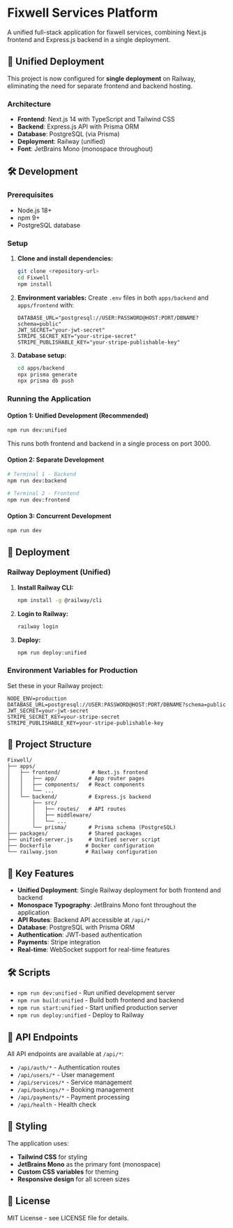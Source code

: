 # Fixwell Services Platform

A unified full-stack application for fixwell services, combining Next.js frontend and Express.js backend in a single deployment.

## 🚀 Unified Deployment

This project is now configured for **single deployment** on Railway, eliminating the need for separate frontend and backend hosting.

### Architecture

- **Frontend**: Next.js 14 with TypeScript and Tailwind CSS
- **Backend**: Express.js API with Prisma ORM
- **Database**: PostgreSQL (via Prisma)
- **Deployment**: Railway (unified)
- **Font**: JetBrains Mono (monospace throughout)

## 🛠️ Development

### Prerequisites

- Node.js 18+
- npm 9+
- PostgreSQL database

### Setup

1. **Clone and install dependencies:**
   ```bash
   git clone <repository-url>
   cd Fixwell
   npm install
   ```

2. **Environment variables:**
   Create `.env` files in both `apps/backend` and `apps/frontend` with:
   ```env
   DATABASE_URL="postgresql://USER:PASSWORD@HOST:PORT/DBNAME?schema=public"
   JWT_SECRET="your-jwt-secret"
   STRIPE_SECRET_KEY="your-stripe-secret"
   STRIPE_PUBLISHABLE_KEY="your-stripe-publishable-key"
   ```

3. **Database setup:**
   ```bash
   cd apps/backend
   npx prisma generate
   npx prisma db push
   ```

### Running the Application

#### Option 1: Unified Development (Recommended)
```bash
npm run dev:unified
```
This runs both frontend and backend in a single process on port 3000.

#### Option 2: Separate Development
```bash
# Terminal 1 - Backend
npm run dev:backend

# Terminal 2 - Frontend  
npm run dev:frontend
```

#### Option 3: Concurrent Development
```bash
npm run dev
```

## 🚀 Deployment

### Railway Deployment (Unified)

1. **Install Railway CLI:**
   ```bash
   npm install -g @railway/cli
   ```

2. **Login to Railway:**
   ```bash
   railway login
   ```

3. **Deploy:**
   ```bash
   npm run deploy:unified
   ```

### Environment Variables for Production

Set these in your Railway project:

```env
NODE_ENV=production
DATABASE_URL=postgresql://USER:PASSWORD@HOST:PORT/DBNAME?schema=public
JWT_SECRET=your-jwt-secret
STRIPE_SECRET_KEY=your-stripe-secret
STRIPE_PUBLISHABLE_KEY=your-stripe-publishable-key
```

## 📁 Project Structure

```
Fixwell/
├── apps/
│   ├── frontend/          # Next.js frontend
│   │   ├── app/          # App router pages
│   │   ├── components/   # React components
│   │   └── ...
│   └── backend/          # Express.js backend
│       ├── src/
│       │   ├── routes/   # API routes
│       │   ├── middleware/
│       │   └── ...
│       └── prisma/       # Prisma schema (PostgreSQL)
├── packages/             # Shared packages
├── unified-server.js     # Unified server script
├── Dockerfile           # Docker configuration
└── railway.json         # Railway configuration
```

## 🔧 Key Features

- **Unified Deployment**: Single Railway deployment for both frontend and backend
- **Monospace Typography**: JetBrains Mono font throughout the application
- **API Routes**: Backend API accessible at `/api/*`
- **Database**: PostgreSQL with Prisma ORM
- **Authentication**: JWT-based authentication
- **Payments**: Stripe integration
- **Real-time**: WebSocket support for real-time features

## 🛠️ Scripts

- `npm run dev:unified` - Run unified development server
- `npm run build:unified` - Build both frontend and backend
- `npm run start:unified` - Start unified production server
- `npm run deploy:unified` - Deploy to Railway

## 🔗 API Endpoints

All API endpoints are available at `/api/*`:

- `/api/auth/*` - Authentication routes
- `/api/users/*` - User management
- `/api/services/*` - Service management
- `/api/bookings/*` - Booking management
- `/api/payments/*` - Payment processing
- `/api/health` - Health check

## 🎨 Styling

The application uses:
- **Tailwind CSS** for styling
- **JetBrains Mono** as the primary font (monospace)
- **Custom CSS variables** for theming
- **Responsive design** for all screen sizes

## 📝 License

MIT License - see LICENSE file for details. 